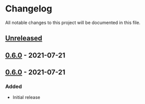# Changelog

All notable changes to this project will be documented in this file.

## [Unreleased]

## [0.6.0] - 2021-07-21

## [0.6.0] - 2021-07-21

### Added

-   Initial release

[Unreleased]: https://github.com/walt-id/waltid-ssikit/compare/0.6.0...HEAD

[0.6.0]: https://github.com/walt-id/waltid-ssikit/compare/0.6.0...0.6.0

[0.6.0]: https://github.com/walt-id/waltid-ssikit/compare/3d71cb5fc7ca5dc6411dbe770aaaeb9c5d42315b...0.6.0
